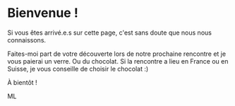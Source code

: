 # Bienvenue !

Si vous êtes arrivé.e.s sur cette page, c'est sans doute que nous nous connaissons.

Faites-moi part de votre découverte lors de notre prochaine rencontre et je vous paierai un verre. Ou du chocolat. Si la rencontre a lieu en France ou en Suisse, je vous conseille de choisir le chocolat :)

À bientôt !

ML
